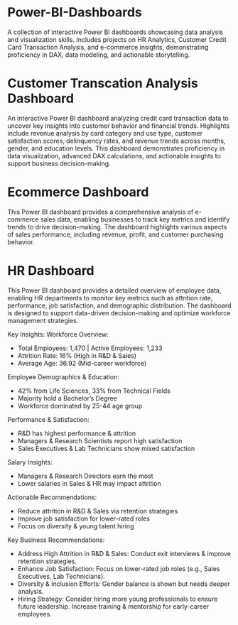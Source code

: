 # Power-BI-Dashboards
A collection of interactive Power BI dashboards showcasing data analysis and visualization skills. Includes projects on HR Analytics, Customer Credit Card Transaction Analysis, and e-commerce insights, demonstrating proficiency in DAX, data modeling, and actionable storytelling.

# Customer Transcation Analysis Dashboard
An interactive Power BI dashboard analyzing credit card transaction data to uncover key insights into customer behavior and financial trends. Highlights include revenue analysis by card category and use type, customer satisfaction scores, delinquency rates, and revenue trends across months, gender, and education levels. This dashboard demonstrates proficiency in data visualization, advanced DAX calculations, and actionable insights to support business decision-making.

# Ecommerce Dashboard
This Power BI dashboard provides a comprehensive analysis of e-commerce sales data, enabling businesses to track key metrics and identify trends to drive decision-making. The dashboard highlights various aspects of sales performance, including revenue, profit, and customer purchasing behavior.

# HR Dashboard
This Power BI dashboard provides a detailed overview of employee data, enabling HR departments to monitor key metrics such as attrition rate, performance, job satisfaction, and demographic distribution. The dashboard is designed to support data-driven decision-making and optimize workforce management strategies.

Key Insights:
Workforce Overview:
* Total Employees: 1,470 | Active Employees: 1,233
* Attrition Rate: 16% (High in R&D & Sales)
* Average Age: 36.92 (Mid-career workforce)

Employee Demographics & Education:
* 42% from Life Sciences, 33% from Technical Fields
* Majority hold a Bachelor’s Degree
* Workforce dominated by 25-44 age group

Performance & Satisfaction:
* R&D has highest performance & attrition
* Managers & Research Scientists report high satisfaction
* Sales Executives & Lab Technicians show mixed satisfaction

Salary Insights:
* Managers & Research Directors earn the most
* Lower salaries in Sales & HR may impact attrition

Actionable Recommendations:
* Reduce attrition in R&D & Sales via retention strategies
* Improve job satisfaction for lower-rated roles
* Focus on diversity & young talent hiring

Key Business Recommendations:
* Address High Attrition in R&D & Sales: Conduct exit interviews & improve retention strategies.
* Enhance Job Satisfaction: Focus on lower-rated job roles (e.g., Sales Executives, Lab Technicians).
* Diversity & Inclusion Efforts: Gender balance is shown but needs deeper analysis.
* Hiring Strategy:
Consider hiring more young professionals to ensure future leadership.
Increase training & mentorship for early-career employees.
